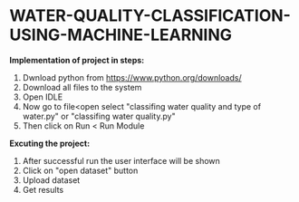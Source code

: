 # WATER-QUALITY-CLASSIFICATION-USING-MACHINE-LEARNING

**Implementation of project in steps:**
1) Dwnload python from https://www.python.org/downloads/
2) Download all files to the system
3) Open IDLE
4) Now go to file<open select "classifing water quality and type of water.py"  or "classifing water quality.py"
5) Then click on Run < Run Module

**Excuting the project:**
1) After successful run the user interface will be shown
2) Click on "open dataset" button
3) Upload dataset
4) Get results
